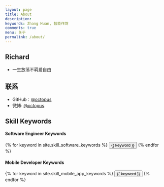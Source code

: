 ```yaml
---
layout: page
title: About
description: 
keywords: Zhang Huan, 智能作坊
comments: true
menu: 关于
permalink: /about/
---
```


## Richard

* 一生放荡不羁爱自由

## 联系

* GitHub：[@octopus](https://github.com/octopusy)
* 微博: [@octopus](http://weibo.com/octopus)
## Skill Keywords

#### Software Engineer Keywords
<div class="btn-inline">
    {% for keyword in site.skill_software_keywords %}
    <button class="btn btn-outline" type="button">{{ keyword }}</button>
    {% endfor %}
</div>

#### Mobile Developer Keywords
<div class="btn-inline">
    {% for keyword in site.skill_mobile_app_keywords %}
    <button class="btn btn-outline" type="button">{{ keyword }}</button>
    {% endfor %}
</div>

<!--#### Windows Developer Keywords
<div class="btn-inline">
    {% for keyword in site.skill_windows_keywords %}
    <button class="btn btn-outline" type="button">{{ keyword }}</button>
    {% endfor %}
</div>-->
